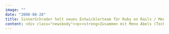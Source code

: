 ```yaml
---
image: ""
date: "2008-08-28"
title: SinnerSchrader holt neues Entwicklerteam für Ruby on Rails / Meno Abels wird Technical Director
content: <div class="newsbody"><p><strong>Zusammen mit Meno Abels (Technical Director) beginnt bei SinnerSchrader ein komplettes Ruby-on-Rails-Team zur Verstärkung der technischen Basis.</strong></p><p>Meno Abels (40) ist seit 1. Juli 2008 Technical Director bei SinnerSchrader und berichtet an Holger Blank, Geschäftsführer Technik. Als Leiter eines dreiköpfigen Teams bringt er geballtes Wissen und umfangreiche Erfahrung mit Ruby on Rails ins Haus. Zu seinen Schwerpunkten im Bereich Softwareentwicklung gehört insbesondere die Agile Entwicklung. Der studierte Mathematiker war zuletzt als Systemarchitekt bei Amango pure Entertainment beschäftigt. Seit 1986 arbeitete er bereits neben seinem Studium als technischer Berater.</p><p>Hintergrund&#58; <a href="http&#58;//www.fischmarkt.de/2008/08/auftraggeber_20.html">Meno Abels über Ruby on Rails</a></p></div>
---
```

